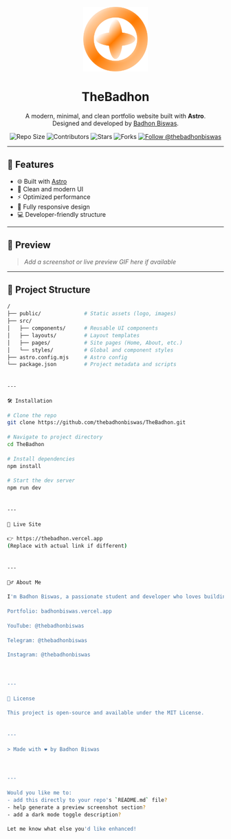 
<!-- Logo -->
<p align="center">
  <img src="./public/logo.svg" width="150" alt="TheBadhon Logo">
</p>

<h1 align="center">TheBadhon</h1>

<p align="center">
  A modern, minimal, and clean portfolio website built with <strong>Astro</strong>.
  <br>
  Designed and developed by <a href="https://github.com/thebadhonbiswas" target="_blank">Badhon Biswas</a>.
</p>

<div align="center">
  <img src="https://img.shields.io/github/repo-size/thebadhonbiswas/TheBadhon" alt="Repo Size">
  <img src="https://img.shields.io/github/contributors/thebadhonbiswas/TheBadhon" alt="Contributors">
  <img src="https://img.shields.io/github/stars/thebadhonbiswas/TheBadhon?style=social" alt="Stars">
  <img src="https://img.shields.io/github/forks/thebadhonbiswas/TheBadhon?style=social" alt="Forks">
  <a href="https://github.com/thebadhonbiswas">
    <img src="https://img.shields.io/github/followers/thebadhonbiswas?label=Follow&style=social" alt="Follow @thebadhonbiswas">
  </a>
</div>

---

## 🚀 Features

- 🌐 Built with [Astro](https://astro.build)
- 🎨 Clean and modern UI
- ⚡ Optimized performance
- 📱 Fully responsive design
- 💻 Developer-friendly structure

---

## 📸 Preview

> _Add a screenshot or live preview GIF here if available_

---

## 📂 Project Structure

```bash
/
├── public/              # Static assets (logo, images)
├── src/
│   ├── components/      # Reusable UI components
│   ├── layouts/         # Layout templates
│   ├── pages/           # Site pages (Home, About, etc.)
│   └── styles/          # Global and component styles
├── astro.config.mjs     # Astro config
└── package.json         # Project metadata and scripts


---

🛠️ Installation

# Clone the repo
git clone https://github.com/thebadhonbiswas/TheBadhon.git

# Navigate to project directory
cd TheBadhon

# Install dependencies
npm install

# Start the dev server
npm run dev


---

🔗 Live Site

👉 https://thebadhon.vercel.app
(Replace with actual link if different)


---

🙋‍♂️ About Me

I'm Badhon Biswas, a passionate student and developer who loves building beautiful web experiences.

Portfolio: badhonbiswas.vercel.app

YouTube: @thebadhonbiswas

Telegram: @thebadhonbiswas

Instagram: @thebadhonbiswas



---

📄 License

This project is open-source and available under the MIT License.


---

> Made with ❤️ by Badhon Biswas



---

Would you like me to:
- add this directly to your repo's `README.md` file?
- help generate a preview screenshot section?
- add a dark mode toggle description?

Let me know what else you'd like enhanced!

